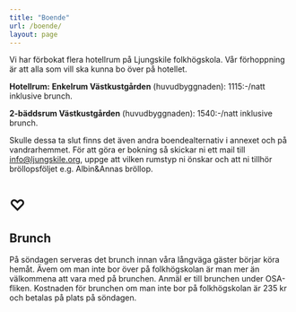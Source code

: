 ```yaml
---
title: "Boende"
url: /boende/
layout: page
---
```

Vi har förbokat flera hotellrum på Ljungskile folkhögskola. Vår förhoppning är att alla som
vill ska kunna bo över på hotellet.

**Hotellrum:**
**Enkelrum Västkustgården** (huvudbyggnaden): 1115:-/natt inklusive brunch.

**2-bäddsrum Västkustgården** (huvudbyggnaden): 1540:-/natt inklusive brunch.

Skulle dessa ta slut finns det även andra boendealternativ i annexet och på vandrarhemmet.
För att göra er bokning så skickar ni ett mail till info@ljungskile.org, uppge att vilken rumstyp
ni önskar och att ni tillhör bröllopsföljet e.g. Albin&amp;Annas bröllop.

# ♡

## Brunch

På söndagen serveras det brunch innan våra långväga gäster börjar köra hemåt. Ävem om man inte bor över på folkhögskolan är man mer än välkommena att vara med på brunchen. Anmäl er till brunchen under OSA-fliken. Kostnaden för brunchen om man inte bor på folkhögskolan är 235 kr och betalas på plats på söndagen. 
